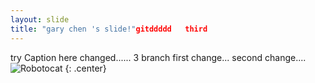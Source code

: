 ```yaml
---
layout: slide
title: "gary chen 's slide!"gitddddd   third
---
```


try Caption here changed......
3 branch
first change...
second change....
![Robotocat](https://octodex.github.com/images/Robotocat.png)
{: .center}
